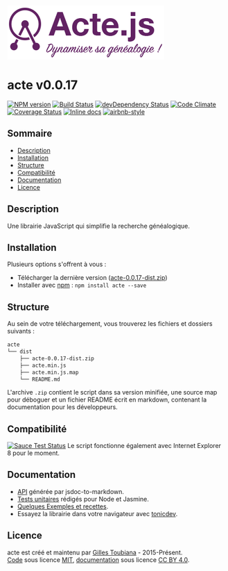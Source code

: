 ![logo](docs/img/logo-violet.png "Logo de la librairie acte.js")
# acte v0.0.17
[![NPM version](https://img.shields.io/npm/v/acte.svg)](https://www.npmjs.com/package/acte)
[![Build Status](https://img.shields.io/travis/gtoubiana/acte.svg)](https://travis-ci.org/gtoubiana/acte)
[![devDependency Status](https://img.shields.io/david/dev/gtoubiana/acte.svg)](https://david-dm.org/gtoubiana/acte?type=dev)
[![Code Climate](https://codeclimate.com/github/gtoubiana/acte/badges/gpa.svg)](https://codeclimate.com/github/gtoubiana/acte)
[![Coverage Status](https://coveralls.io/repos/github/gtoubiana/acte/badge.svg?branch=master&bust=1)](https://coveralls.io/github/gtoubiana/acte?branch=master)
[![Inline docs](http://inch-ci.org/github/gtoubiana/acte.svg?branch=master)](http://inch-ci.org/github/gtoubiana/acte)
[![airbnb-style](https://img.shields.io/badge/code%20style-airbnb-blue.svg)](http://nerds.airbnb.com/our-javascript-style-guide/)

## Sommaire
 - [Description](#description)
 - [Installation](#installation)
 - [Structure](#structure)
 - [Compatibilité](#compatibilite)
 - [Documentation](#documentation)
 - [Licence](#licence)
<a name="description"></a>

## Description
Une librairie JavaScript qui simplifie la recherche généalogique.
<a name="installation"></a>

## Installation
Plusieurs options s'offrent à vous :
 - Télécharger la dernière version ([acte-0.0.17-dist.zip](https://github.com/gtoubiana/acte/blob/master/dist/acte-0.0.17-dist.zip?raw=true))
 - Installer avec [npm](https://www.npmjs.com/) : `npm install acte --save`
<a name="structure"></a>

## Structure
Au sein de votre téléchargement, vous trouverez les fichiers et dossiers suivants :
```
acte
└── dist
    ├── acte-0.0.17-dist.zip
    ├── acte.min.js
    ├── acte.min.js.map
    └── README.md
```
L'archive `.zip` contient le script dans sa version minifiée, une source map pour déboguer et un fichier README écrit en markdown, contenant la documentation pour les développeurs.

<a name="compatibilite"></a>

## Compatibilité
[![Sauce Test Status](https://saucelabs.com/browser-matrix/gtoubiana.svg)](https://saucelabs.com/u/gtoubiana)
Le script fonctionne également avec Internet Explorer 8 pour le moment.
<a name="documentation"></a>

## Documentation
 - [API](https://github.com/gtoubiana/acte/blob/master/dist/README.md#documentation-de-acte) générée par jsdoc-to-markdown.
 - [Tests unitaires](https://github.com/gtoubiana/acte/blob/master/test/jasmine/acteSpec.js) rédigés pour Node et Jasmine.
 - [Quelques Exemples et recettes](https://github.com/gtoubiana/acte/blob/master/test/spec-Recettes.js).
 - Essayez la librairie dans votre navigateur avec [tonicdev](https://tonicdev.com/npm/acte).
<a name="licence"></a>

## Licence
acte est créé et maintenu par [Gilles Toubiana](https://github.com/gtoubiana/) - 2015-Présent.<br>
[Code](https://github.com/gtoubiana/acte) sous licence [MIT](https://github.com/gtoubiana/acte/blob/master/LICENSE), [documentation](https://github.com/gtoubiana/acte/blob/master/dist/README.md) sous licence [CC BY 4.0](https://creativecommons.org/licenses/by/4.0/deed.fr).
